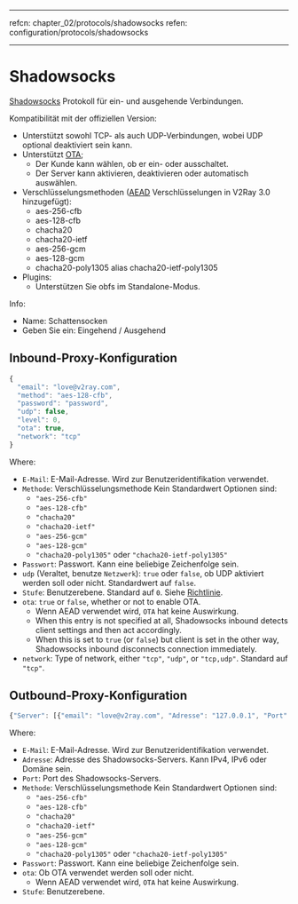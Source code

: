 * * *

refcn: chapter_02/protocols/shadowsocks refen: configuration/protocols/shadowsocks

* * *

# Shadowsocks

[Shadowsocks](https://www.shadowsocks.org/) Protokoll für ein- und ausgehende Verbindungen.

Kompatibilität mit der offiziellen Version:

* Unterstützt sowohl TCP- als auch UDP-Verbindungen, wobei UDP optional deaktiviert sein kann.
* Unterstützt [OTA](https://web.archive.org/web/20161221022225/https://shadowsocks.org/en/spec/one-time-auth.html); 
  * Der Kunde kann wählen, ob er ein- oder ausschaltet.
  * Der Server kann aktivieren, deaktivieren oder automatisch auswählen.
* Verschlüsselungsmethoden ([AEAD](https://shadowsocks.org/en/spec/AEAD-Ciphers.html) Verschlüsselungen in V2Ray 3.0 hinzugefügt): 
  * aes-256-cfb
  * aes-128-cfb
  * chacha20
  * chacha20-ietf
  * aes-256-gcm
  * aes-128-gcm
  * chacha20-poly1305 alias chacha20-ietf-poly1305
* Plugins: 
  * Unterstützen Sie obfs im Standalone-Modus.

Info:

* Name: Schattensocken
* Geben Sie ein: Eingehend / Ausgehend

## Inbound-Proxy-Konfiguration

```javascript
{
  "email": "love@v2ray.com",
  "method": "aes-128-cfb",
  "password": "password",
  "udp": false,
  "level": 0,
  "ota": true,
  "network": "tcp"
}
```

Where:

* `E-Mail`: E-Mail-Adresse. Wird zur Benutzeridentifikation verwendet.
* `Methode`: Verschlüsselungsmethode Kein Standardwert Optionen sind: 
  * `"aes-256-cfb"`
  * `"aes-128-cfb"`
  * `"chacha20"`
  * `"chacha20-ietf"`
  * `"aes-256-gcm"`
  * `"aes-128-gcm"`
  * `"chacha20-poly1305"` oder `"chacha20-ietf-poly1305"`
* `Passwort`: Passwort. Kann eine beliebige Zeichenfolge sein.
* `udp` (Veraltet, benutze `Netzwerk`): `true` oder `false`, ob UDP aktiviert werden soll oder nicht. Standardwert auf `false`.
* `Stufe`: Benutzerebene. Standard auf `0`. Siehe [Richtlinie](../policy.md).
* `ota`: `true` or `false`, whether or not to enable OTA. 
  * Wenn AEAD verwendet wird, `OTA` hat keine Auswirkung.
  * When this entry is not specified at all, Shadowsocks inbound detects client settings and then act accordingly.
  * When this is set to `true` (or `false`) but client is set in the other way, Shadowsocks inbound disconnects connection immediately.
* `network`: Type of network, either `"tcp"`, `"udp"`, or `"tcp,udp"`. Standard auf `"tcp"`.

## Outbound-Proxy-Konfiguration

```javascript
{"Server": [{"email": "love@v2ray.com", "Adresse": "127.0.0.1", "Port": 1234, "Methode": "Methode", "Passwort": "Passwort" , "ota": falsch, "level": 0}]}
```

Where:

* `E-Mail`: E-Mail-Adresse. Wird zur Benutzeridentifikation verwendet.
* `Adresse`: Adresse des Shadowsocks-Servers. Kann IPv4, IPv6 oder Domäne sein.
* `Port`: Port des Shadowsocks-Servers.
* `Methode`: Verschlüsselungsmethode Kein Standardwert Optionen sind: 
  * `"aes-256-cfb"`
  * `"aes-128-cfb"`
  * `"chacha20"`
  * `"chacha20-ietf"`
  * `"aes-256-gcm"`
  * `"aes-128-gcm"`
  * `"chacha20-poly1305"` oder `"chacha20-ietf-poly1305"`
* `Passwort`: Passwort. Kann eine beliebige Zeichenfolge sein.
* `ota`: Ob OTA verwendet werden soll oder nicht. 
  * Wenn AEAD verwendet wird, `OTA` hat keine Auswirkung.
* `Stufe`: Benutzerebene.